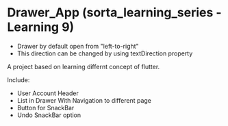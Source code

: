 # Drawer_App (sorta_learning_series - Learning 9)
-  Drawer by default open from "left-to-right" 
-  This direction can be changed by using textDirection property

A project based on learning differnt concept of flutter.

Include:
 - User Account Header
 - List in Drawer With Navigation to different page
 - Button for SnackBar 
 - Undo SnackBar option
